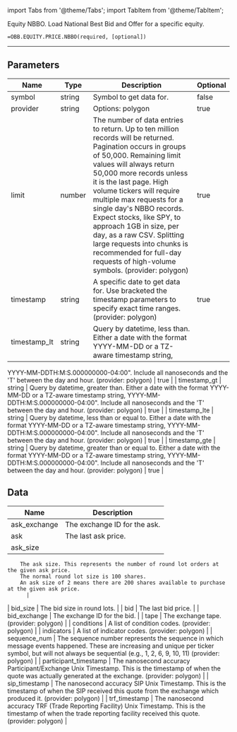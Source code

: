 <!-- markdownlint-disable MD012 MD031 MD033 -->

import Tabs from '@theme/Tabs';
import TabItem from '@theme/TabItem';

Equity NBBO. Load National Best Bid and Offer for a specific equity.

```excel wordwrap
=OBB.EQUITY.PRICE.NBBO(required, [optional])
```

---

## Parameters

| Name | Type | Description | Optional |
| ---- | ---- | ----------- | -------- |
| symbol | string | Symbol to get data for. | false |
| provider | string | Options: polygon | true |
| limit | number | The number of data entries to return. Up to ten million records will be returned. Pagination occurs in groups of 50,000. Remaining limit values will always return 50,000 more records unless it is the last page. High volume tickers will require multiple max requests for a single day's NBBO records. Expect stocks, like SPY, to approach 1GB in size, per day, as a raw CSV. Splitting large requests into chunks is recommended for full-day requests of high-volume symbols. (provider: polygon) | true |
| timestamp | string | A specific date to get data for. Use bracketed the timestamp parameters to specify exact time ranges. (provider: polygon) | true |
| timestamp_lt | string | Query by datetime, less than. Either a date with the format YYYY-MM-DD or a TZ-aware timestamp string,
YYYY-MM-DDTH:M:S.000000000-04:00". Include all nanoseconds and the 'T' between the day and hour.
(provider: polygon) | true |
| timestamp_gt | string | Query by datetime, greater than. Either a date with the format YYYY-MM-DD or a TZ-aware timestamp string,
YYYY-MM-DDTH:M:S.000000000-04:00". Include all nanoseconds and the 'T' between the day and hour.
(provider: polygon) | true |
| timestamp_lte | string | Query by datetime, less than or equal to.
Either a date with the format YYYY-MM-DD or a TZ-aware timestamp string,
YYYY-MM-DDTH:M:S.000000000-04:00". Include all nanoseconds and the 'T' between the day and hour.
(provider: polygon) | true |
| timestamp_gte | string | Query by datetime, greater than or equal to.
Either a date with the format YYYY-MM-DD or a TZ-aware timestamp string,
YYYY-MM-DDTH:M:S.000000000-04:00". Include all nanoseconds and the 'T' between the day and hour.
(provider: polygon) | true |

## Data

| Name | Description |
| ---- | ----------- |
| ask_exchange | The exchange ID for the ask.  |
| ask | The last ask price.  |
| ask_size | 
        The ask size. This represents the number of round lot orders at the given ask price.
        The normal round lot size is 100 shares.
        An ask size of 2 means there are 200 shares available to purchase at the given ask price.
          |
| bid_size | The bid size in round lots.  |
| bid | The last bid price.  |
| bid_exchange | The exchange ID for the bid.  |
| tape | The exchange tape. (provider: polygon) |
| conditions | A list of condition codes. (provider: polygon) |
| indicators | A list of indicator codes. (provider: polygon) |
| sequence_num | 
            The sequence number represents the sequence in which message events happened.
            These are increasing and unique per ticker symbol, but will not always be sequential
            (e.g., 1, 2, 6, 9, 10, 11)
         (provider: polygon) |
| participant_timestamp | 
            The nanosecond accuracy Participant/Exchange Unix Timestamp.
            This is the timestamp of when the quote was actually generated at the exchange.
         (provider: polygon) |
| sip_timestamp | 
            The nanosecond accuracy SIP Unix Timestamp.
            This is the timestamp of when the SIP received this quote from the exchange which produced it.
         (provider: polygon) |
| trf_timestamp | 
            The nanosecond accuracy TRF (Trade Reporting Facility) Unix Timestamp.
            This is the timestamp of when the trade reporting facility received this quote.
         (provider: polygon) |
